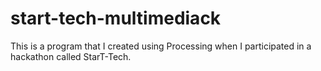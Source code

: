 # start-tech-multimediack
This is a program that I created using Processing when I participated in a hackathon called StarT-Tech.
